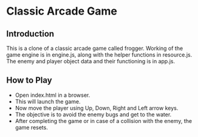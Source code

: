 # Classic Arcade Game

## Introduction
This is a clone of a classic arcade game called frogger. Working of the game engine is in engine.js,
along with the helper functions in resource.js. The enemy and player object data and their
functioning is in app.js.

## How to Play
* Open index.html in a browser.
* This will launch the game.
* Now move the player using Up, Down, Right and Left arrow keys.
* The objective is to avoid the enemy bugs and get to the water.
* After completing the game or in case of a collision with the enemy, the game resets.
